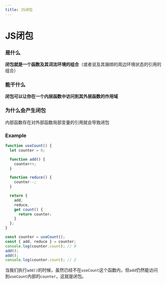```yaml
---
title: JS闭包
---
```


# JS闭包

### 是什么

**闭包就是一个函数及其词法环境的组合**（或者说及其捆绑的周边环境状态的引用的组合）

### 能干什么

**闭包可以让你在一个内层函数中访问到其外层函数的作用域**

### 为什么会产生闭包

内部函数存在对外部函数局部变量的引用就会导致闭包

### Example

```js
function useCount() {
  let counter = 0;

  function add() {
    counter++;
  }

  function reduce() {
    counter--;
  }

  return {
    add,
    reduce,
    get count() {
      return counter;
    }
  };
}

const counter = useCount();
const { add, reduce } = counter;
console.log(counter.count); // 0
add();
add();
console.log(counter.count); // 2
```

当我们执行`add()`的时候，虽然已经不在`useCount`这个函数内，但`add`仍然能访问到`useCount`内部的`counter`，这就是闭包。